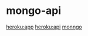 # mongo-api

[heroku:app](https://dashboard.heroku.com/apps/research-api/deploy/github)
[heroku:api](https://research-api.herokuapp.com/api/posts)
[monngo](https://mlab.com/databases/blog/collections/posts?q=&f=&s=&pageNum=0&pageSize=10#indexes)
